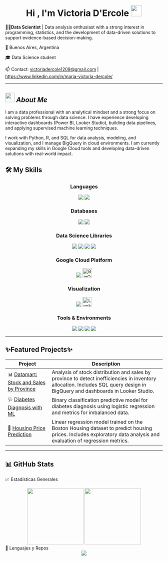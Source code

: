 <h1 align="center"><b>Hi , I'm Victoria D'Ercole </b><img src="https://media.giphy.com/media/hvRJCLFzcasrR4ia7z/giphy.gif" width="35"></h1>


**👩‍💻Data Scientist** | Data analysis enthusiast with a strong interest in programming, statistics, and the development of data-driven solutions to support evidence-based decision-making.

📍 Buenos Aires, Argentina  

🎓 Data Science student 

📫 Contact: victoriadercole1209@gmail.com | https://www.linkedin.com/in/maria-victoria-dercole/

---

## <img src="https://media.giphy.com/media/ObNTw8Uzwy6KQ/giphy.gif" width="30px">&nbsp;***About Me***

I am a data professional with an analytical mindset and a strong focus on solving problems through data science. I have experience developing interactive dashboards (Power BI, Looker Studio), building data pipelines, and applying supervised machine learning techniques.

I work with Python, R, and SQL for data analysis, modeling, and visualization, and I manage BigQuery in cloud environments. I am currently expanding my skills in Google Cloud tools and developing data-driven solutions with real-world impact.


## 🛠️ My Skills

<div align="center">

  <!-- Languages -->
  <h3>Languages</h3>
  <img src="https://img.shields.io/badge/python-3670A0?style=for-the-badge&logo=python&logoColor=ffdd54"/>
  <img src ="https://img.shields.io/badge/r-%23276DC3.svg?style=for-the-badge&logo=r&logoColor=white"/>

  <!-- Databases -->
  <h3>Databases</h3>
  <img src="https://img.shields.io/badge/mysql-4479A1.svg?style=for-the-badge&logo=mysql&logoColor=white"/>
  <img src="https://img.shields.io/badge/sqlite-%2307405e.svg?style=for-the-badge&logo=sqlite&logoColor=white"/>

  <!-- Data Science Libraries -->
  <h3>Data Science Libraries</h3>
  <img src="https://img.shields.io/badge/numpy-%23013243.svg?style=for-the-badge&logo=numpy&logoColor=white"/>
  <img src="https://img.shields.io/badge/pandas-%23150458.svg?style=for-the-badge&logo=pandas&logoColor=white"/>
  <img src="https://img.shields.io/badge/Matplotlib-%23ffffff.svg?style=for-the-badge&logo=Matplotlib&logoColor=black"/>
  <img src="https://img.shields.io/badge/scikit--learn-%23F7931E.svg?style=for-the-badge&logo=scikit-learn&logoColor=white"/>

  <!--Google Cloud Platform  -->
  <h3>Google Cloud Platform </h3>
  <img src="https://img.shields.io/badge/GoogleCloud-%234285F4.svg?style=for-the-badge&logo=google-cloud&logoColor=white"/>
  <img src="https://img.shields.io/badge/BigQuery-4285F4?style=for-the-badge&logo=googlecloud&logoColor=white" height="30" alt="BigQuery"/>

  <!-- Visualization -->
  <h3>Visualization</h3>
  <img src="https://img.shields.io/badge/power_bi-F2C811?style=for-the-badge&logo=powerbi&logoColor=black"/>
  <img src="https://img.shields.io/badge/Looker%20Studio-4285F4?style=for-the-badge&logo=googleanalytics&logoColor=white" height="30" alt="Looker Studio"/>

  <!-- Tools & Environments -->
  <h3>Tools & Environments</h3>
  <img src="https://img.shields.io/badge/Ubuntu-E95420?style=for-the-badge&logo=ubuntu&logoColor=white"/>
  <img src="https://img.shields.io/badge/Visual%20Studio%20Code-0078d7.svg?style=for-the-badge&logo=visual-studio-code&logoColor=white"/>
  <img src="https://img.shields.io/badge/Spyder-838485?style=for-the-badge&logo=spyder%20ide&logoColor=maroon"/>
  <img src="https://img.shields.io/badge/jupyter-%23FA0F00.svg?style=for-the-badge&logo=jupyter&logoColor=white"/>

</div>



---

		
## ✨Featured Projects✨
| Project | Description |
|---------|-------------|
| 📊 [Datamart: Stock and Sales by Province](https://github.com/victoriadercole1209/argentina_ideal_infraestructura) | Analysis of stock distribution and sales by province to detect inefficiencies in inventory allocation. Includes SQL query design in BigQuery and dashboards in Looker Studio. |
| 🩺 [Diabetes Diagnosis with ML](https://github.com/victoriadercole1209/diabetes_classification_project_) | Binary classification predictive model for diabetes diagnosis using logistic regression and metrics for imbalanced data. |
| 📐 [Housing Price Prediction](https://github.com/victoriadercole1209/housing_price_prediction) | Linear regression model trained on the Boston Housing dataset to predict housing prices. Includes exploratory data analysis and evaluation of regression metrics. |


---

## 📊 GitHub Stats


📈 Estadísticas Generales
<div align="center"> <img src="https://github-readme-stats.vercel.app/api?username=victoriadercole1209&show_icons=true&theme=algolia&hide_title=true&hide_border=true" height="180px" /> <img src="https://github-readme-streak-stats.herokuapp.com/?user=victoriadercole1209&theme=algolia&hide_border=true" height="180px" /> </div>
📌 Lenguajes y Repos
<div align="center"> <img src="https://github-readme-stats.vercel.app/api/top-langs/?username=victoriadercole1209&langs_count=8&layout=compact&theme=algolia&hide_border=true" /> </div>












